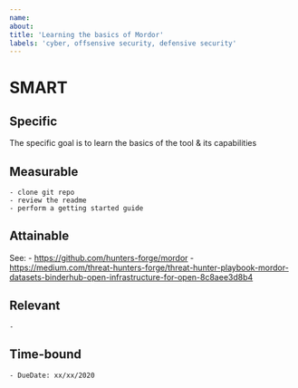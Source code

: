 ```yaml
---
name: 
about: 
title: 'Learning the basics of Mordor'
labels: 'cyber, offsensive security, defensive security'
---
```


# SMART
## Specific
The specific goal is to learn the basics of the tool & its capabilities


## Measurable
    - clone git repo
    - review the readme
    - perform a getting started guide
    

## Attainable
See:
    - https://github.com/hunters-forge/mordor
    - https://medium.com/threat-hunters-forge/threat-hunter-playbook-mordor-datasets-binderhub-open-infrastructure-for-open-8c8aee3d8b4

## Relevant
    - 

## Time-bound
    - DueDate: xx/xx/2020
